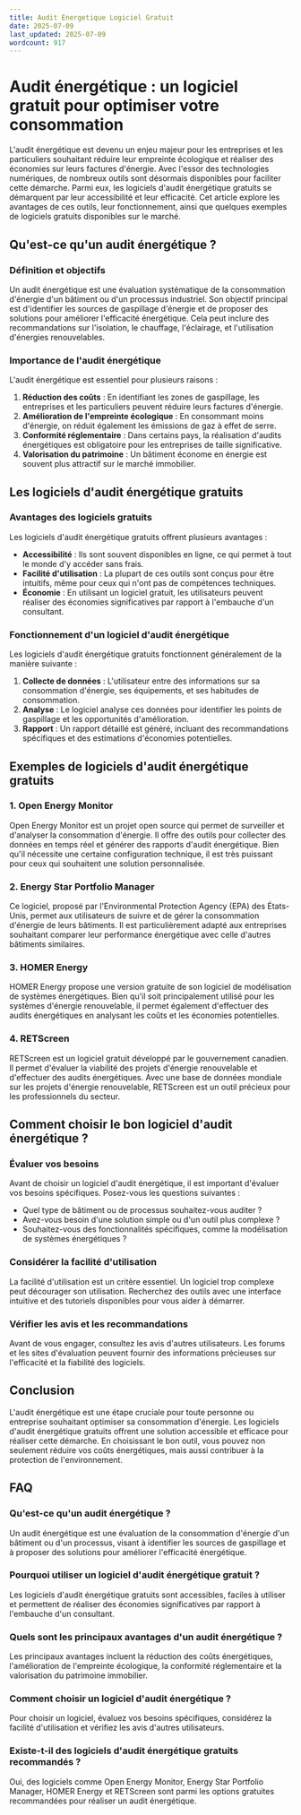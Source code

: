```yaml
---
title: Audit Energetique Logiciel Gratuit
date: 2025-07-09
last_updated: 2025-07-09
wordcount: 917
---
```


# Audit énergétique : un logiciel gratuit pour optimiser votre consommation

L'audit énergétique est devenu un enjeu majeur pour les entreprises et les particuliers souhaitant réduire leur empreinte écologique et réaliser des économies sur leurs factures d'énergie. Avec l'essor des technologies numériques, de nombreux outils sont désormais disponibles pour faciliter cette démarche. Parmi eux, les logiciels d'audit énergétique gratuits se démarquent par leur accessibilité et leur efficacité. Cet article explore les avantages de ces outils, leur fonctionnement, ainsi que quelques exemples de logiciels gratuits disponibles sur le marché.

## Qu'est-ce qu'un audit énergétique ?

### Définition et objectifs

Un audit énergétique est une évaluation systématique de la consommation d'énergie d'un bâtiment ou d'un processus industriel. Son objectif principal est d'identifier les sources de gaspillage d'énergie et de proposer des solutions pour améliorer l'efficacité énergétique. Cela peut inclure des recommandations sur l'isolation, le chauffage, l'éclairage, et l'utilisation d'énergies renouvelables.

### Importance de l'audit énergétique

L'audit énergétique est essentiel pour plusieurs raisons :

1. **Réduction des coûts** : En identifiant les zones de gaspillage, les entreprises et les particuliers peuvent réduire leurs factures d'énergie.
2. **Amélioration de l'empreinte écologique** : En consommant moins d'énergie, on réduit également les émissions de gaz à effet de serre.
3. **Conformité réglementaire** : Dans certains pays, la réalisation d'audits énergétiques est obligatoire pour les entreprises de taille significative.
4. **Valorisation du patrimoine** : Un bâtiment économe en énergie est souvent plus attractif sur le marché immobilier.

## Les logiciels d'audit énergétique gratuits

### Avantages des logiciels gratuits

Les logiciels d'audit énergétique gratuits offrent plusieurs avantages :

- **Accessibilité** : Ils sont souvent disponibles en ligne, ce qui permet à tout le monde d'y accéder sans frais.
- **Facilité d'utilisation** : La plupart de ces outils sont conçus pour être intuitifs, même pour ceux qui n'ont pas de compétences techniques.
- **Économie** : En utilisant un logiciel gratuit, les utilisateurs peuvent réaliser des économies significatives par rapport à l'embauche d'un consultant.

### Fonctionnement d'un logiciel d'audit énergétique

Les logiciels d'audit énergétique gratuits fonctionnent généralement de la manière suivante :

1. **Collecte de données** : L'utilisateur entre des informations sur sa consommation d'énergie, ses équipements, et ses habitudes de consommation.
2. **Analyse** : Le logiciel analyse ces données pour identifier les points de gaspillage et les opportunités d'amélioration.
3. **Rapport** : Un rapport détaillé est généré, incluant des recommandations spécifiques et des estimations d'économies potentielles.

## Exemples de logiciels d'audit énergétique gratuits

### 1. **Open Energy Monitor**

Open Energy Monitor est un projet open source qui permet de surveiller et d'analyser la consommation d'énergie. Il offre des outils pour collecter des données en temps réel et générer des rapports d'audit énergétique. Bien qu'il nécessite une certaine configuration technique, il est très puissant pour ceux qui souhaitent une solution personnalisée.

### 2. **Energy Star Portfolio Manager**

Ce logiciel, proposé par l'Environmental Protection Agency (EPA) des États-Unis, permet aux utilisateurs de suivre et de gérer la consommation d'énergie de leurs bâtiments. Il est particulièrement adapté aux entreprises souhaitant comparer leur performance énergétique avec celle d'autres bâtiments similaires.

### 3. **HOMER Energy**

HOMER Energy propose une version gratuite de son logiciel de modélisation de systèmes énergétiques. Bien qu'il soit principalement utilisé pour les systèmes d'énergie renouvelable, il permet également d'effectuer des audits énergétiques en analysant les coûts et les économies potentielles.

### 4. **RETScreen**

RETScreen est un logiciel gratuit développé par le gouvernement canadien. Il permet d'évaluer la viabilité des projets d'énergie renouvelable et d'effectuer des audits énergétiques. Avec une base de données mondiale sur les projets d'énergie renouvelable, RETScreen est un outil précieux pour les professionnels du secteur.

## Comment choisir le bon logiciel d'audit énergétique ?

### Évaluer vos besoins

Avant de choisir un logiciel d'audit énergétique, il est important d'évaluer vos besoins spécifiques. Posez-vous les questions suivantes :

- Quel type de bâtiment ou de processus souhaitez-vous auditer ?
- Avez-vous besoin d'une solution simple ou d'un outil plus complexe ?
- Souhaitez-vous des fonctionnalités spécifiques, comme la modélisation de systèmes énergétiques ?

### Considérer la facilité d'utilisation

La facilité d'utilisation est un critère essentiel. Un logiciel trop complexe peut décourager son utilisation. Recherchez des outils avec une interface intuitive et des tutoriels disponibles pour vous aider à démarrer.

### Vérifier les avis et les recommandations

Avant de vous engager, consultez les avis d'autres utilisateurs. Les forums et les sites d'évaluation peuvent fournir des informations précieuses sur l'efficacité et la fiabilité des logiciels.

## Conclusion

L'audit énergétique est une étape cruciale pour toute personne ou entreprise souhaitant optimiser sa consommation d'énergie. Les logiciels d'audit énergétique gratuits offrent une solution accessible et efficace pour réaliser cette démarche. En choisissant le bon outil, vous pouvez non seulement réduire vos coûts énergétiques, mais aussi contribuer à la protection de l'environnement.

## FAQ

### Qu'est-ce qu'un audit énergétique ?

Un audit énergétique est une évaluation de la consommation d'énergie d'un bâtiment ou d'un processus, visant à identifier les sources de gaspillage et à proposer des solutions pour améliorer l'efficacité énergétique.

### Pourquoi utiliser un logiciel d'audit énergétique gratuit ?

Les logiciels d'audit énergétique gratuits sont accessibles, faciles à utiliser et permettent de réaliser des économies significatives par rapport à l'embauche d'un consultant.

### Quels sont les principaux avantages d'un audit énergétique ?

Les principaux avantages incluent la réduction des coûts énergétiques, l'amélioration de l'empreinte écologique, la conformité réglementaire et la valorisation du patrimoine immobilier.

### Comment choisir un logiciel d'audit énergétique ?

Pour choisir un logiciel, évaluez vos besoins spécifiques, considérez la facilité d'utilisation et vérifiez les avis d'autres utilisateurs.

### Existe-t-il des logiciels d'audit énergétique gratuits recommandés ?

Oui, des logiciels comme Open Energy Monitor, Energy Star Portfolio Manager, HOMER Energy et RETScreen sont parmi les options gratuites recommandées pour réaliser un audit énergétique.